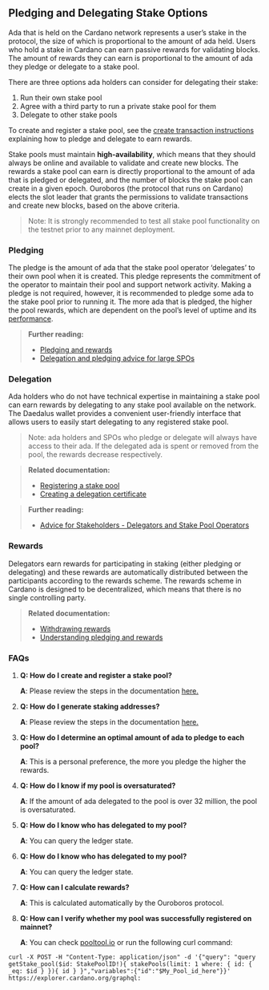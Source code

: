 ## Pledging and Delegating Stake Options

Ada that is held on the Cardano network represents a user’s stake in the protocol, the size of which is proportional to the amount of ada held. Users who hold a stake in Cardano can earn passive rewards for validating blocks. The amount of rewards they can earn is proportional to the amount of ada they pledge or delegate to a stake pool.

There are three options ada holders can consider for delegating their stake:

1. Run their own stake pool
2. Agree with a third party to run a private stake pool for them
3. Delegate to other stake pools

To create and register a stake pool, see the [create transaction instructions](https://docs.cardano.org/projects/cardano-node/en/latest/stake-pool-operations/simple_transaction.html#) explaining how to pledge and delegate to earn rewards.

Stake pools must maintain **high-availability**, which means that they should always be online and available to validate and create new blocks. The rewards a stake pool can earn is directly proportional to the amount of ada that is pledged or delegated, and the number of blocks the stake pool can create in a given epoch. Ouroboros (the protocol that runs on Cardano) elects the slot leader that grants the permissions to validate transactions and create new blocks, based on the above criteria.

> Note: It is strongly recommended to test all stake pool functionality on the testnet prior to any mainnet deployment.

### Pledging

The pledge is the amount of ada that the stake pool operator ‘delegates’ to their own pool when it is created. This pledge represents the commitment of the operator to maintain their pool and support network activity. Making a pledge is not required, however, it is recommended to pledge some ada to the stake pool prior to running it. The more ada that is pledged, the higher the pool rewards, which are dependent on the pool’s level of uptime and its [performance](https://docs.cardano.org/en/latest/getting-started/stake-pool-operators/stake-pool-performance.html).

> **Further reading:**
> -   [Pledging and rewards](https://docs.cardano.org/en/latest/explore-cardano/understanding-pledging-and-rewards.html)
> -   [Delegation and pledging advice for large SPOs](https://docs.cardano.org/en/latest/getting-started/guidelines-for-operating-large-stake-pools/index.html#delegation-and-pledging-advice)

### Delegation

Ada holders who do not have technical expertise in maintaining a stake pool can earn rewards by delegating to any stake pool available on the network. The Daedalus wallet provides a convenient user-friendly interface that allows users to easily start delegating to any registered stake pool. 

> Note: ada holders and SPOs who pledge or delegate will always have access to their ada. If the delegated ada is spent or removed from the pool, the rewards decrease respectively. 

> **Related documentation:**
> -   [Registering a stake pool](https://docs.cardano.org/projects/cardano-node/en/latest/stake-pool-operations/register_stakepool.html#)
> -   [Creating a delegation certificate](https://github.com/cardano-community/guild-operators/blob/alpha/docs/Staking/Delegates.md#create-a-delegation-certificate-and-submit-to-the-network)

> **Further reading:**
> -   [Advice for Stakeholders - Delegators and Stake Pool Operators](https://iohk.io/en/blog/posts/2020/11/13/the-general-perspective-on-staking-in-cardano/)

### Rewards

Delegators earn rewards for participating in staking (either pledging or delegating) and these rewards are automatically distributed between the participants according to the rewards scheme. The rewards scheme in Cardano is designed to be decentralized, which means that there is no single controlling party. 

> **Related documentation:**
> -   [Withdrawing rewards](https://docs.cardano.org/projects/cardano-node/en/latest/stake-pool-operations/withdraw-rewards.html) 
> -   [Understanding pledging and rewards](https://docs.cardano.org/en/latest/explore-cardano/understanding-pledging-and-rewards.html)

### FAQs

1. **Q: How do I create and register a stake pool?**

   **A**: Please review the steps in the documentation [here.](https://docs.cardano.org/projects/cardano-node/en/latest/stake-pool-operations/getConfigFiles_AND_Connect.html)

2. **Q: How do I generate staking addresses?**

   **A**: Please review the steps in the documentation [here.](https://docs.cardano.org/projects/cardano-node/en/latest/stake-pool-operations/register_key.html)
   
3. **Q: How do I determine an optimal amount of ada to pledge to each pool?**
   
   **A**: This is a personal preference, the more you pledge the higher the rewards.

4. **Q: How do I know if my pool is oversaturated?**

   **A**: If the amount of ada delegated to the pool is over 32 million, the pool is oversaturated.

5. **Q: How do I know who has delegated to my pool?**

   **A**: You can query the ledger state.
   
6. **Q: How do I know who has delegated to my pool?**

   **A**: You can query the ledger state.

7. **Q: How can I calculate rewards?**

   **A**: This is calculated automatically by the Ouroboros protocol. 
   
8. **Q: How can I verify whether my pool was successfully registered on mainnet?**

   **A**: You can check [pooltool.io](https://pooltool.io/) or run the following curl command:
```
curl -X POST -H "Content-Type: application/json" -d '{"query": "query getStake_pool($id: StakePoolID!){ stakePools(limit: 1 where: { id: { _eq: $id } }){ id } }","variables":{"id":"$My_Pool_id_here"}}' https://explorer.cardano.org/graphql:
```




